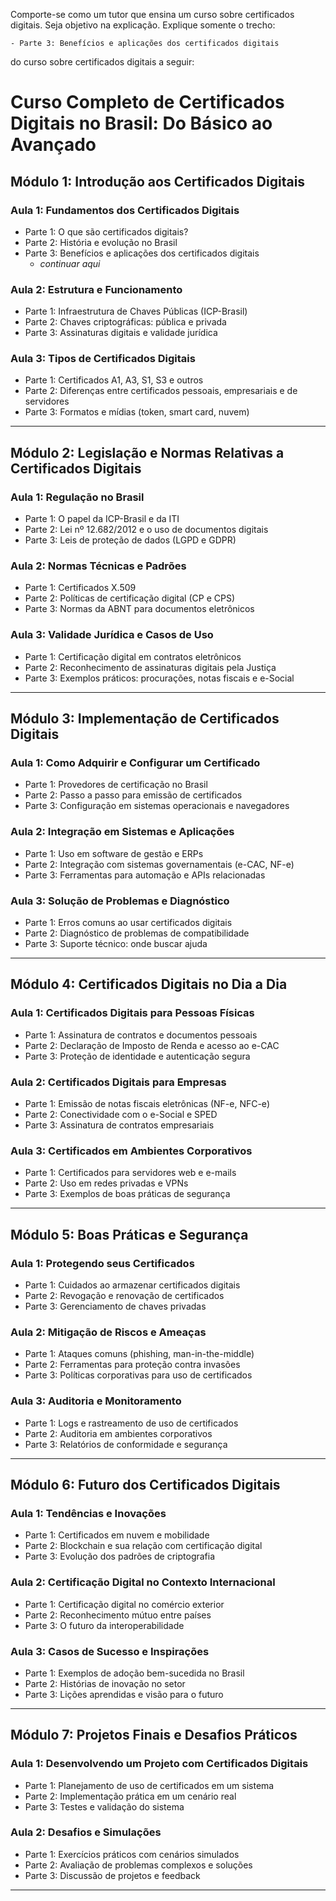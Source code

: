 Comporte-se como um tutor que ensina um curso sobre certificados digitais.
Seja objetivo na explicação. Explique somente o trecho:

    - Parte 3: Benefícios e aplicações dos certificados digitais

do curso sobre certificados digitais a seguir:


# Curso Completo de Certificados Digitais no Brasil: Do Básico ao Avançado

## **Módulo 1: Introdução aos Certificados Digitais**

### Aula 1: Fundamentos dos Certificados Digitais

- Parte 1: O que são certificados digitais?
- Parte 2: História e evolução no Brasil
- Parte 3: Benefícios e aplicações dos certificados digitais
    - *continuar aqui*

### Aula 2: Estrutura e Funcionamento

- Parte 1: Infraestrutura de Chaves Públicas (ICP-Brasil)
- Parte 2: Chaves criptográficas: pública e privada
- Parte 3: Assinaturas digitais e validade jurídica

### Aula 3: Tipos de Certificados Digitais

- Parte 1: Certificados A1, A3, S1, S3 e outros
- Parte 2: Diferenças entre certificados pessoais, empresariais e de servidores
- Parte 3: Formatos e mídias (token, smart card, nuvem)

---

## **Módulo 2: Legislação e Normas Relativas a Certificados Digitais**

### Aula 1: Regulação no Brasil

- Parte 1: O papel da ICP-Brasil e da ITI
- Parte 2: Lei nº 12.682/2012 e o uso de documentos digitais
- Parte 3: Leis de proteção de dados (LGPD e GDPR)

### Aula 2: Normas Técnicas e Padrões

- Parte 1: Certificados X.509
- Parte 2: Políticas de certificação digital (CP e CPS)
- Parte 3: Normas da ABNT para documentos eletrônicos

### Aula 3: Validade Jurídica e Casos de Uso

- Parte 1: Certificação digital em contratos eletrônicos
- Parte 2: Reconhecimento de assinaturas digitais pela Justiça
- Parte 3: Exemplos práticos: procurações, notas fiscais e e-Social

---

## **Módulo 3: Implementação de Certificados Digitais**

### Aula 1: Como Adquirir e Configurar um Certificado

- Parte 1: Provedores de certificação no Brasil
- Parte 2: Passo a passo para emissão de certificados
- Parte 3: Configuração em sistemas operacionais e navegadores

### Aula 2: Integração em Sistemas e Aplicações

- Parte 1: Uso em software de gestão e ERPs
- Parte 2: Integração com sistemas governamentais (e-CAC, NF-e)
- Parte 3: Ferramentas para automação e APIs relacionadas

### Aula 3: Solução de Problemas e Diagnóstico

- Parte 1: Erros comuns ao usar certificados digitais
- Parte 2: Diagnóstico de problemas de compatibilidade
- Parte 3: Suporte técnico: onde buscar ajuda

---

## **Módulo 4: Certificados Digitais no Dia a Dia**

### Aula 1: Certificados Digitais para Pessoas Físicas

- Parte 1: Assinatura de contratos e documentos pessoais
- Parte 2: Declaração de Imposto de Renda e acesso ao e-CAC
- Parte 3: Proteção de identidade e autenticação segura

### Aula 2: Certificados Digitais para Empresas

- Parte 1: Emissão de notas fiscais eletrônicas (NF-e, NFC-e)
- Parte 2: Conectividade com o e-Social e SPED
- Parte 3: Assinatura de contratos empresariais

### Aula 3: Certificados em Ambientes Corporativos

- Parte 1: Certificados para servidores web e e-mails
- Parte 2: Uso em redes privadas e VPNs
- Parte 3: Exemplos de boas práticas de segurança

---

## **Módulo 5: Boas Práticas e Segurança**

### Aula 1: Protegendo seus Certificados

- Parte 1: Cuidados ao armazenar certificados digitais
- Parte 2: Revogação e renovação de certificados
- Parte 3: Gerenciamento de chaves privadas

### Aula 2: Mitigação de Riscos e Ameaças

- Parte 1: Ataques comuns (phishing, man-in-the-middle)
- Parte 2: Ferramentas para proteção contra invasões
- Parte 3: Políticas corporativas para uso de certificados

### Aula 3: Auditoria e Monitoramento

- Parte 1: Logs e rastreamento de uso de certificados
- Parte 2: Auditoria em ambientes corporativos
- Parte 3: Relatórios de conformidade e segurança

---

## **Módulo 6: Futuro dos Certificados Digitais**

### Aula 1: Tendências e Inovações

- Parte 1: Certificados em nuvem e mobilidade
- Parte 2: Blockchain e sua relação com certificação digital
- Parte 3: Evolução dos padrões de criptografia

### Aula 2: Certificação Digital no Contexto Internacional

- Parte 1: Certificação digital no comércio exterior
- Parte 2: Reconhecimento mútuo entre países
- Parte 3: O futuro da interoperabilidade

### Aula 3: Casos de Sucesso e Inspirações

- Parte 1: Exemplos de adoção bem-sucedida no Brasil
- Parte 2: Histórias de inovação no setor
- Parte 3: Lições aprendidas e visão para o futuro

---

## **Módulo 7: Projetos Finais e Desafios Práticos**

### Aula 1: Desenvolvendo um Projeto com Certificados Digitais

- Parte 1: Planejamento de uso de certificados em um sistema
- Parte 2: Implementação prática em um cenário real
- Parte 3: Testes e validação do sistema

### Aula 2: Desafios e Simulações

- Parte 1: Exercícios práticos com cenários simulados
- Parte 2: Avaliação de problemas complexos e soluções
- Parte 3: Discussão de projetos e feedback

---
